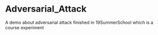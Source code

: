 # Adversarial_Attack
 A demo about adversarial attack finished in 19SummerSchool which is a course experiment
